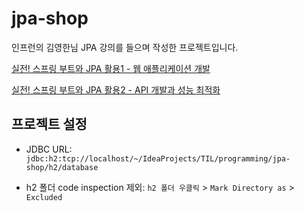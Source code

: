 # jpa-shop

인프런의 김영한님 JPA 강의를 들으며 작성한 프로젝트입니다.

[실전! 스프링 부트와 JPA 활용1 - 웹 애플리케이션 개발](https://www.inflearn.com/course/%EC%8A%A4%ED%94%84%EB%A7%81%EB%B6%80%ED%8A%B8-JPA-%ED%99%9C%EC%9A%A9-1/dashboard)

[실전! 스프링 부트와 JPA 활용2 - API 개발과 성능 최적화](https://www.inflearn.com/course/%EC%8A%A4%ED%94%84%EB%A7%81%EB%B6%80%ED%8A%B8-JPA-API%EA%B0%9C%EB%B0%9C-%EC%84%B1%EB%8A%A5%EC%B5%9C%EC%A0%81%ED%99%94/dashboard)

## 프로젝트 설정

* JDBC URL: `jdbc:h2:tcp://localhost/~/IdeaProjects/TIL/programming/jpa-shop/h2/database`

* h2 폴더 code inspection 제외: `h2 폴더 우클릭` > `Mark Directory as` > `Excluded`

